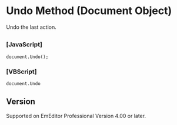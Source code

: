 # Undo Method (Document Object)

Undo the last action.

## 

### \[JavaScript\]

```
document.Undo();
```

### \[VBScript\]

```
document.Undo
```

## Version

Supported on EmEditor Professional Version 4.00 or later.
